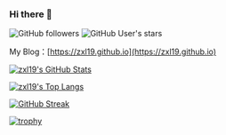 ### Hi there 👋

![GitHub followers](https://img.shields.io/github/followers/zxl19?style=social) ![GitHub User's stars](https://img.shields.io/github/stars/zxl19?style=social)

My Blog：[https://zxl19.github.io](https://zxl19.github.io)

[![zxl19's GitHub Stats](https://github-readme-stats.vercel.app/api?username=zxl19&count_private=true&show_icons=true&theme=prussian)](https://github.com/anuraghazra/github-readme-stats)

[![zxl19's Top Langs](https://github-readme-stats.vercel.app/api/top-langs/?username=zxl19&layout=compact&theme=prussian)](https://github.com/anuraghazra/github-readme-stats)

[![GitHub Streak](https://github-readme-streak-stats.herokuapp.com?user=zxl19&theme=prussian)](https://git.io/streak-stats)

[![trophy](https://github-profile-trophy.vercel.app/?username=zxl19&column=4&theme=algolia&margin-w=20&margin-h=20)](https://github.com/ryo-ma/github-profile-trophy)

<!--
**zxl19/zxl19** is a ✨ _special_ ✨ repository because its `README.md` (this file) appears on your GitHub profile.

Here are some ideas to get you started:

- 🔭 I’m currently working on ...
- 🌱 I’m currently learning ...
- 👯 I’m looking to collaborate on ...
- 🤔 I’m looking for help with ...
- 💬 Ask me about ...
- 📫 How to reach me: ...
- 😄 Pronouns: ...
- ⚡ Fun fact: ...
-->
